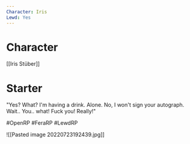```yaml
---
Character: Iris
Lewd: Yes
---
```

# Character
[[Iris Stüber]]

# Starter
"Yes? What? I'm having a drink. Alone. No, I won't sign your autograph. Wait.. You.. what! Fuck you! Really!"

#OpenRP #FeraRP #LewdRP 

![[Pasted image 20220723192439.jpg]]